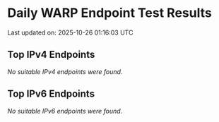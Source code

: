# Daily WARP Endpoint Test Results

Last updated on: 2025-10-26 01:16:03 UTC

## Top IPv4 Endpoints

*No suitable IPv4 endpoints were found.*


## Top IPv6 Endpoints

*No suitable IPv6 endpoints were found.*

